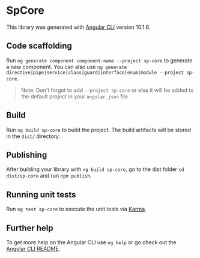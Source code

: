 # SpCore

This library was generated with [Angular CLI](https://github.com/angular/angular-cli) version 10.1.6.

## Code scaffolding

Run `ng generate component component-name --project sp-core` to generate a new component. You can also use `ng generate directive|pipe|service|class|guard|interface|enum|module --project sp-core`.
> Note: Don't forget to add `--project sp-core` or else it will be added to the default project in your `angular.json` file. 

## Build

Run `ng build sp-core` to build the project. The build artifacts will be stored in the `dist/` directory.

## Publishing

After building your library with `ng build sp-core`, go to the dist folder `cd dist/sp-core` and run `npm publish`.

## Running unit tests

Run `ng test sp-core` to execute the unit tests via [Karma](https://karma-runner.github.io).

## Further help

To get more help on the Angular CLI use `ng help` or go check out the [Angular CLI README](https://github.com/angular/angular-cli/blob/master/README.md).
